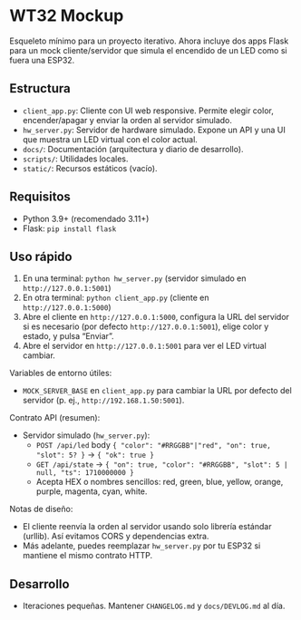 # WT32 Mockup

Esqueleto mínimo para un proyecto iterativo. Ahora incluye dos apps Flask para un mock cliente/servidor que simula el encendido de un LED como si fuera una ESP32.

## Estructura
- `client_app.py`: Cliente con UI web responsive. Permite elegir color, encender/apagar y enviar la orden al servidor simulado.
- `hw_server.py`: Servidor de hardware simulado. Expone un API y una UI que muestra un LED virtual con el color actual.
- `docs/`: Documentación (arquitectura y diario de desarrollo).
- `scripts/`: Utilidades locales.
- `static/`: Recursos estáticos (vacío).

## Requisitos
- Python 3.9+ (recomendado 3.11+)
- Flask: `pip install flask`

## Uso rápido
1) En una terminal: `python hw_server.py` (servidor simulado en `http://127.0.0.1:5001`)
2) En otra terminal: `python client_app.py` (cliente en `http://127.0.0.1:5000`)
3) Abre el cliente en `http://127.0.0.1:5000`, configura la URL del servidor si es necesario (por defecto `http://127.0.0.1:5001`), elige color y estado, y pulsa “Enviar”.
4) Abre el servidor en `http://127.0.0.1:5001` para ver el LED virtual cambiar.

Variables de entorno útiles:
- `MOCK_SERVER_BASE` en `client_app.py` para cambiar la URL por defecto del servidor (p. ej., `http://192.168.1.50:5001`).

Contrato API (resumen):
- Servidor simulado (`hw_server.py`):
  - `POST /api/led` body `{ "color": "#RRGGBB"|"red", "on": true, "slot": 5? }` → `{ "ok": true }`
  - `GET /api/state` → `{ "on": true, "color": "#RRGGBB", "slot": 5 | null, "ts": 1710000000 }`
  - Acepta HEX o nombres sencillos: red, green, blue, yellow, orange, purple, magenta, cyan, white.

Notas de diseño:
- El cliente reenvía la orden al servidor usando solo librería estándar (urllib). Así evitamos CORS y dependencias extra.
- Más adelante, puedes reemplazar `hw_server.py` por tu ESP32 si mantiene el mismo contrato HTTP.

## Desarrollo
- Iteraciones pequeñas. Mantener `CHANGELOG.md` y `docs/DEVLOG.md` al día.
